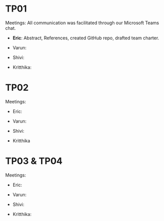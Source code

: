 # TP01
Meetings: All communication was facilitated through our Microsoft Teams chat.

 - **Eric**: Abstract, References, created GitHub repo, drafted team charter.
   
 - Varun:
   
 - Shivi:
   
 - Kritthika:

# TP02
Meetings: 

 - Eric:
   
 - Varun:
   
 - Shivi:
   
 - Kritthika

# TP03 & TP04
Meetings: 

 - Eric:
   
 - Varun:
   
 - Shivi:
   
 - Kritthika:
